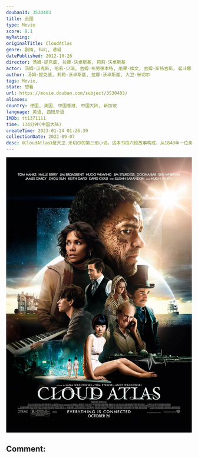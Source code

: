 ```yaml
---
doubanId: 3530403
title: 云图
type: Movie
score: 8.1
myRating: 
originalTitle: CloudAtlas
genre: 剧情, 科幻, 悬疑
datePublished: 2012-10-26
director: 汤姆·提克威, 拉娜·沃卓斯基, 莉莉·沃卓斯基
actor: 汤姆·汉克斯, 哈莉·贝瑞, 吉姆·布劳德本特, 雨果·维文, 吉姆·斯特吉斯, 裴斗娜, 本·卫肖, 詹姆斯·达西, 周迅, 凯斯·大卫, 大卫·吉亚西, 苏珊·萨兰登, 休·格兰特, 肖恩·劳顿, 朱珠, 罗伯特·法伊夫, 大卫·米切尔, 布罗迪·尼古拉斯·李, 马丁·乌特克
author: 汤姆·提克威, 莉莉·沃卓斯基, 拉娜·沃卓斯基, 大卫·米切尔
tags: Movie, 
state: 想看
url: https://movie.douban.com/subject/3530403/
aliases: 
country: 德国, 美国, 中国香港, 中国大陆, 新加坡
language: 英语, 西班牙语
IMDb: tt1371111
time: 134分钟(中国大陆)
createTime: 2023-01-24 01:26:39
collectionDate: 2022-09-07
desc: 《CloudAtlas》是大卫.米切尔的第三部小说。这本书由六段故事构成，从1840年一位美国人从悉尼旅行到旧金山的日记、二十世纪三十年代初居住在比利时的年轻作曲家、1975年卷入加利福尼亚灾难的年...
---
```


![image](assets/p1719175505.jpg)

Comment: 
---

